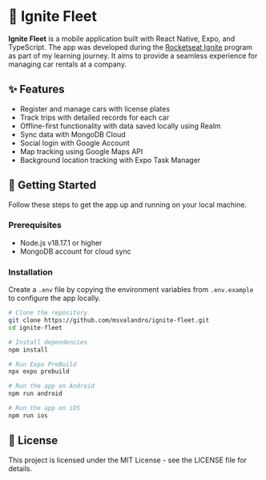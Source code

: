 # 🚗 Ignite Fleet

**Ignite Fleet** is a mobile application built with React Native, Expo, and TypeScript. The app was developed during the [Rocketseat Ignite](https://www.rocketseat.com.br/) program as part of my learning journey. It aims to provide a seamless experience for managing car rentals at a company.

## ✨ Features

- Register and manage cars with license plates
- Track trips with detailed records for each car
- Offline-first functionality with data saved locally using Realm
- Sync data with MongoDB Cloud
- Social login with Google Account
- Map tracking using Google Maps API
- Background location tracking with Expo Task Manager

## 👾 Getting Started

Follow these steps to get the app up and running on your local machine.

### Prerequisites

- Node.js v18.17.1 or higher
- MongoDB account for cloud sync

### Installation

Create a `.env` file by copying the environment variables from `.env.example` to configure the app locally.

```sh
# Clone the repository
git clone https://github.com/msvalandro/ignite-fleet.git
cd ignite-fleet

# Install dependencies
npm install

# Run Expo PreBuild
npx expo prebuild

# Run the app on Android
npm run android

# Run the app on iOS
npm run ios
```

## 📄 License

This project is licensed under the MIT License - see the LICENSE file for details.
